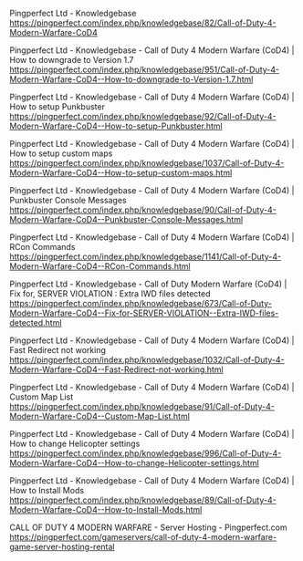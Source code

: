 Pingperfect Ltd - Knowledgebase
https://pingperfect.com/index.php/knowledgebase/82/Call-of-Duty-4-Modern-Warfare-CoD4

Pingperfect Ltd - Knowledgebase - Call of Duty 4 Modern Warfare (CoD4) | How to downgrade to Version 1.7
https://pingperfect.com/index.php/knowledgebase/951/Call-of-Duty-4-Modern-Warfare-CoD4--How-to-downgrade-to-Version-1.7.html

Pingperfect Ltd - Knowledgebase - Call of Duty 4 Modern Warfare (CoD4) | How to setup Punkbuster
https://pingperfect.com/index.php/knowledgebase/92/Call-of-Duty-4-Modern-Warfare-CoD4--How-to-setup-Punkbuster.html

Pingperfect Ltd - Knowledgebase - Call of Duty 4 Modern Warfare (CoD4) | How to setup custom maps
https://pingperfect.com/index.php/knowledgebase/1037/Call-of-Duty-4-Modern-Warfare-CoD4--How-to-setup-custom-maps.html

Pingperfect Ltd - Knowledgebase - Call of Duty 4 Modern Warfare (CoD4) | Punkbuster Console Messages
https://pingperfect.com/index.php/knowledgebase/90/Call-of-Duty-4-Modern-Warfare-CoD4--Punkbuster-Console-Messages.html

Pingperfect Ltd - Knowledgebase - Call of Duty 4 Modern Warfare (CoD4) | RCon Commands
https://pingperfect.com/index.php/knowledgebase/1141/Call-of-Duty-4-Modern-Warfare-CoD4--RCon-Commands.html

Pingperfect Ltd - Knowledgebase - Call of Duty Modern Warfare (CoD4) | Fix for, SERVER VIOLATION : Extra IWD files detected
https://pingperfect.com/index.php/knowledgebase/673/Call-of-Duty-Modern-Warfare-CoD4--Fix-for-SERVER-VIOLATION--Extra-IWD-files-detected.html

Pingperfect Ltd - Knowledgebase - Call of Duty 4 Modern Warfare (CoD4) | Fast Redirect not working
https://pingperfect.com/index.php/knowledgebase/1032/Call-of-Duty-4-Modern-Warfare-CoD4--Fast-Redirect-not-working.html

Pingperfect Ltd - Knowledgebase - Call of Duty 4 Modern Warfare (CoD4) | Custom Map List
https://pingperfect.com/index.php/knowledgebase/91/Call-of-Duty-4-Modern-Warfare-CoD4--Custom-Map-List.html

Pingperfect Ltd - Knowledgebase - Call of Duty 4 Modern Warfare (CoD4) | How to change Helicopter settings
https://pingperfect.com/index.php/knowledgebase/996/Call-of-Duty-4-Modern-Warfare-CoD4--How-to-change-Helicopter-settings.html

Pingperfect Ltd - Knowledgebase - Call of Duty 4 Modern Warfare (CoD4) | How to Install Mods
https://pingperfect.com/index.php/knowledgebase/89/Call-of-Duty-4-Modern-Warfare-CoD4--How-to-Install-Mods.html

CALL OF DUTY 4 MODERN WARFARE - Server Hosting - Pingperfect.com
https://pingperfect.com/gameservers/call-of-duty-4-modern-warfare-game-server-hosting-rental
